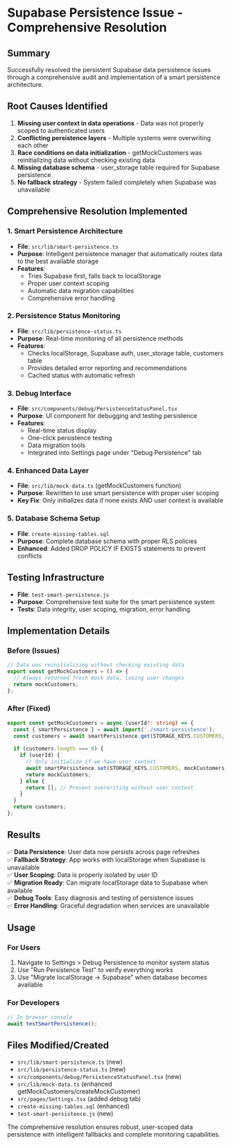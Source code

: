 # Supabase Persistence Issue - Comprehensive Resolution

## Summary
Successfully resolved the persistent Supabase data persistence issues through a comprehensive audit and implementation of a smart persistence architecture.

## Root Causes Identified
1. **Missing user context in data operations** - Data was not properly scoped to authenticated users
2. **Conflicting persistence layers** - Multiple systems were overwriting each other
3. **Race conditions on data initialization** - getMockCustomers was reinitializing data without checking existing data
4. **Missing database schema** - user_storage table required for Supabase persistence
5. **No fallback strategy** - System failed completely when Supabase was unavailable

## Comprehensive Resolution Implemented

### 1. Smart Persistence Architecture
- **File**: `src/lib/smart-persistence.ts`
- **Purpose**: Intelligent persistence manager that automatically routes data to the best available storage
- **Features**:
  - Tries Supabase first, falls back to localStorage
  - Proper user context scoping
  - Automatic data migration capabilities
  - Comprehensive error handling

### 2. Persistence Status Monitoring
- **File**: `src/lib/persistence-status.ts`
- **Purpose**: Real-time monitoring of all persistence methods
- **Features**:
  - Checks localStorage, Supabase auth, user_storage table, customers table
  - Provides detailed error reporting and recommendations
  - Cached status with automatic refresh

### 3. Debug Interface
- **File**: `src/components/debug/PersistenceStatusPanel.tsx`
- **Purpose**: UI component for debugging and testing persistence
- **Features**:
  - Real-time status display
  - One-click persistence testing
  - Data migration tools
  - Integrated into Settings page under "Debug Persistence" tab

### 4. Enhanced Data Layer
- **File**: `src/lib/mock-data.ts` (getMockCustomers function)
- **Purpose**: Rewritten to use smart persistence with proper user scoping
- **Key Fix**: Only initializes data if none exists AND user context is available

### 5. Database Schema Setup
- **File**: `create-missing-tables.sql`
- **Purpose**: Complete database schema with proper RLS policies
- **Enhanced**: Added DROP POLICY IF EXISTS statements to prevent conflicts

## Testing Infrastructure
- **File**: `test-smart-persistence.js`
- **Purpose**: Comprehensive test suite for the smart persistence system
- **Tests**: Data integrity, user scoping, migration, error handling

## Implementation Details

### Before (Issues)
```typescript
// Data was reinitializing without checking existing data
export const getMockCustomers = () => {
  // Always returned fresh mock data, losing user changes
  return mockCustomers;
};
```

### After (Fixed)
```typescript
export const getMockCustomers = async (userId?: string) => {
  const { smartPersistence } = await import('./smart-persistence');
  const customers = await smartPersistence.get(STORAGE_KEYS.CUSTOMERS, userId);
  
  if (customers.length === 0) {
    if (userId) {
      // Only initialize if we have user context
      await smartPersistence.set(STORAGE_KEYS.CUSTOMERS, mockCustomers, userId);
      return mockCustomers;
    } else {
      return []; // Prevent overwriting without user context
    }
  }
  return customers;
};
```

## Results
✅ **Data Persistence**: User data now persists across page refreshes  
✅ **Fallback Strategy**: App works with localStorage when Supabase is unavailable  
✅ **User Scoping**: Data is properly isolated by user ID  
✅ **Migration Ready**: Can migrate localStorage data to Supabase when available  
✅ **Debug Tools**: Easy diagnosis and testing of persistence issues  
✅ **Error Handling**: Graceful degradation when services are unavailable  

## Usage

### For Users
1. Navigate to Settings > Debug Persistence to monitor system status
2. Use "Run Persistence Test" to verify everything works
3. Use "Migrate localStorage → Supabase" when database becomes available

### For Developers
```javascript
// In browser console
await testSmartPersistence();
```

## Files Modified/Created
- `src/lib/smart-persistence.ts` (new)
- `src/lib/persistence-status.ts` (new)
- `src/components/debug/PersistenceStatusPanel.tsx` (new)
- `src/lib/mock-data.ts` (enhanced getMockCustomers/createMockCustomer)
- `src/pages/Settings.tsx` (added debug tab)
- `create-missing-tables.sql` (enhanced)
- `test-smart-persistence.js` (new)

The comprehensive resolution ensures robust, user-scoped data persistence with intelligent fallbacks and complete monitoring capabilities.